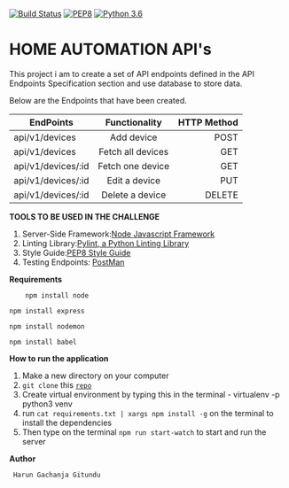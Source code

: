 [![Build Status](https://travis-ci.org/Arrotech/HomeAutomation-Nodejs.svg?branch=develop)](https://travis-ci.org/Arrotech/HomeAutomation-Nodejs) [![PEP8](https://img.shields.io/badge/code%20style-pep8-orange.svg)](https://www.python.org/dev/peps/pep-0008/) [![Python 3.6](https://img.shields.io/badge/python-3.6-blue.svg)](https://www.python.org/downloads/release/python-360/)



# HOME AUTOMATION API's

This project i am to create a set of API endpoints defined in the API Endpoints Specification
section and use database to store data.



Below are the Endpoints that have been created.

| EndPoints       | Functionality  | HTTP Method  |
| ------------- |:-------------:| -----:|
| api/v1/devices | Add device | POST |
| api/v1/devices | Fetch all devices | GET |
| api/v1/devices/:id | Fetch one device | GET |
| api/v1/devices/:id | Edit a device | PUT |
| api/v1/devices/:id | Delete a device | DELETE |


**TOOLS TO BE USED IN THE CHALLENGE**
1. Server-Side Framework:[Node Javascript Framework](https://nodejs.org/en/docs/)
2. Linting Library:[Pylint, a Python Linting Library](https://www.pylint.org/)
3. Style Guide:[PEP8 Style Guide](https://www.python.org/dev/peps/pep-0008/)
4. Testing Endpoints: [PostMan](https://www.getpostman.com/)


**Requirements**

		npm install node

    npm install express

    npm install nodemon

    npm install babel



**How to run the application**
 1. Make a new directory on your computer
 2. `git clone` this  <code>[repo](https://github.com/Arrotech/HomeAutomation-Nodejs/)</code>
 3. Create virtual environment by typing this in the terminal - virtualenv -p python3 venv
 4. run `cat requirements.txt | xargs npm install -g` on the terminal to install the dependencies
 5. Then type on the terminal ```npm run start-watch``` to start and run the server



**Author**

     Harun Gachanja Gitundu
